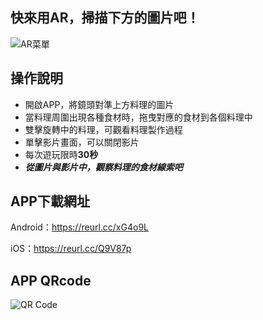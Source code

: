 ## 快來用AR，掃描下方的圖片吧！

![AR菜單](https://may-chang.github.io/AR-Menu/images/Menu.jpg "Menu")

## 操作說明

* 開啟APP，將鏡頭對準上方料理的圖片
* 當料理周圍出現各種食材時，拖曳對應的食材到各個料理中
* 雙擊旋轉中的料理，可觀看料理製作過程
* 單擊影片畫面，可以關閉影片
* 每次遊玩限時**30秒**
* _**從圖片與影片中，觀察料理的食材線索吧**_

## APP下載網址

Android：<https://reurl.cc/xG4o9L>

iOS：<https://reurl.cc/Q9V87p>

## APP QRcode

![QR Code](https://may-chang.github.io/AR-Menu/images/雙平台QR.png "QR Code")
